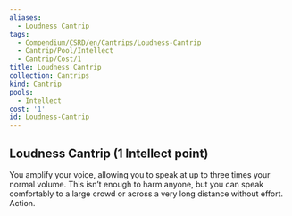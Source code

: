 ```yaml
---
aliases:
  - Loudness Cantrip
tags:
  - Compendium/CSRD/en/Cantrips/Loudness-Cantrip
  - Cantrip/Pool/Intellect
  - Cantrip/Cost/1
title: Loudness Cantrip
collection: Cantrips
kind: Cantrip
pools:
  - Intellect
cost: '1'
id: Loudness-Cantrip
---
```

## Loudness Cantrip (1 Intellect point)  
You amplify your voice, allowing you to speak at up to three times your normal volume. This isn’t enough to harm anyone, but you can speak comfortably to a large crowd or across a very long distance without effort. Action.   
  

